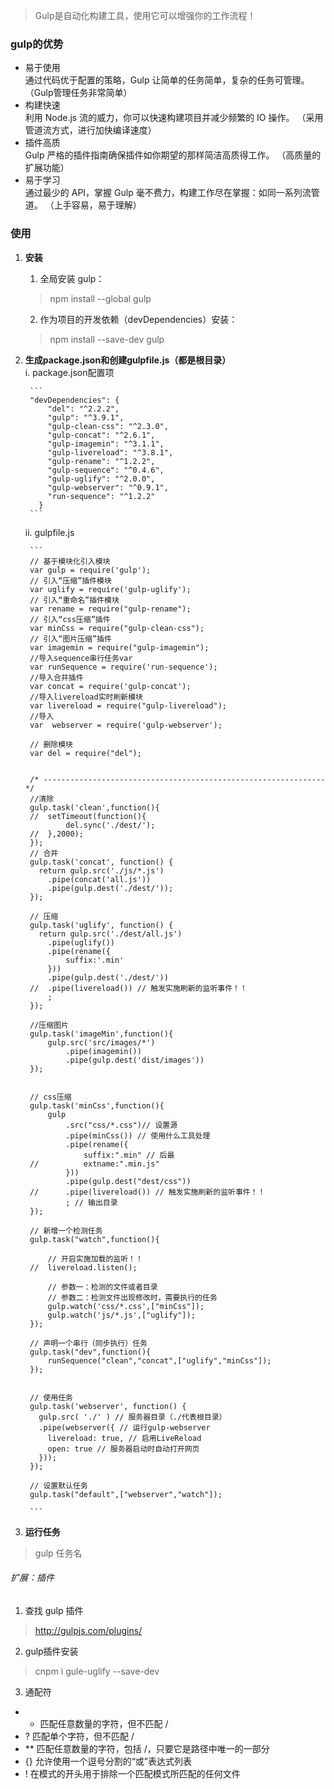> Gulp是自动化构建工具，使用它可以增强你的工作流程！
### gulp的优势
- 易于使用      
通过代码优于配置的策略，Gulp 让简单的任务简单，复杂的任务可管理。
（Gulp管理任务非常简单）
- 构建快速      
利用 Node.js 流的威力，你可以快速构建项目并减少频繁的 IO 操作。
（采用管道流方式，进行加快编译速度）
- 插件高质      
Gulp 严格的插件指南确保插件如你期望的那样简洁高质得工作。
（高质量的扩展功能）
- 易于学习      
通过最少的 API，掌握 Gulp 毫不费力，构建工作尽在掌握：如同一系列流管道。
（上手容易，易于理解）
### 使用
1. **安装**
    1. 全局安装 gulp：

    > npm install --global gulp
    
    2. 作为项目的开发依赖（devDependencies）安装：
    > npm install --save-dev gulp
2. **生成package.json和创建gulpfile.js（都是根目录）**    
        i. package.json配置项
            
        ```
        "devDependencies": {
            "del": "^2.2.2",
            "gulp": "^3.9.1",
            "gulp-clean-css": "^2.3.0",
            "gulp-concat": "^2.6.1",
            "gulp-imagemin": "^3.1.1",
            "gulp-livereload": "^3.8.1",
            "gulp-rename": "^1.2.2",
            "gulp-sequence": "^0.4.6",
            "gulp-uglify": "^2.0.0",
            "gulp-webserver": "^0.9.1",
            "run-sequence": "^1.2.2"
          }
        ```
        
    ii. gulpfile.js
        
        ```
        // 基于模块化引入模块
        var gulp = require('gulp');
        // 引入“压缩”插件模块
        var uglify = require('gulp-uglify');
        // 引入“重命名”插件模块
        var rename = require("gulp-rename");
        // 引入“css压缩”插件
        var minCss = require("gulp-clean-css");
        // 引入“图片压缩”插件
        var imagemin = require("gulp-imagemin");
        //导入sequence串行任务var 
        var runSequence = require('run-sequence');
        //导入合并插件
        var concat = require('gulp-concat');
        //导入livereload实时刷新模块
        var livereload = require("gulp-livereload");
        //导入
        var  webserver = require('gulp-webserver');
        
        // 删除模块 
        var del = require("del");
        
        
        /* --------------------------------------------------------------- */
        //清除
        gulp.task('clean',function(){
        //	setTimeout(function(){
        		del.sync('./dest/');
        //	},2000);
        });
        // 合并
        gulp.task('concat', function() {
          return gulp.src('./js/*.js')
            .pipe(concat('all.js'))
            .pipe(gulp.dest('./dest/'));
        });
        
        // 压缩
        gulp.task('uglify', function() {
          return gulp.src('./dest/all.js')
            .pipe(uglify())
            .pipe(rename({
            	suffix:'.min'
            }))
            .pipe(gulp.dest('./dest/'))
        //  .pipe(livereload()) // 触发实施刷新的监听事件！！
            ;
        });
        
        //压缩图片
        gulp.task('imageMin',function(){
            gulp.src('src/images/*')
                .pipe(imagemin())
                .pipe(gulp.dest('dist/images'))
        });
        
        
        // css压缩
        gulp.task('minCss',function(){
        	gulp
        		.src("css/*.css")// 设置源
        		.pipe(minCss()) // 使用什么工具处理
        		.pipe(rename({
        			suffix:".min" // 后最
        //			extname:".min.js"
        		}))
        		.pipe(gulp.dest("dest/css"))
        //		.pipe(livereload()) // 触发实施刷新的监听事件！！
        		; // 输出目录
        });
        
        // 新增一个检测任务
        gulp.task("watch",function(){
        	
        	// 开启实施加载的监听！！
        //	livereload.listen();
        	
        	// 参数一：检测的文件或者目录
        	// 参数二：检测文件出现修改时，需要执行的任务
        	gulp.watch('css/*.css',["minCss"]);
        	gulp.watch('js/*.js',["uglify"]);
        });
        
        // 声明一个串行（同步执行）任务
        gulp.task("dev",function(){
        	runSequence("clean","concat",["uglify","minCss"]);
        });
        
        
        // 使用任务
        gulp.task('webserver', function() {
          gulp.src( './' ) // 服务器目录（./代表根目录）
          .pipe(webserver({ // 运行gulp-webserver
            livereload: true, // 启用LiveReload
            open: true // 服务器启动时自动打开网页
          }));
        });
        
        // 设置默认任务
        gulp.task("default",["webserver","watch"]);

        ```
3. **运行任务**
> gulp 任务名
###### 扩展：插件
1. 查找 gulp 插件
> http://gulpjs.com/plugins/ 
2. gulp插件安装
> cnpm i gule-uglify --save-dev
3. 通配符
- * 匹配任意数量的字符，但不匹配 /
- ? 匹配单个字符，但不匹配 /
- ** 匹配任意数量的字符，包括 /，只要它是路径中唯一的一部分
- {} 允许使用一个逗号分割的“或”表达式列表
- ! 在模式的开头用于排除一个匹配模式所匹配的任何文件
